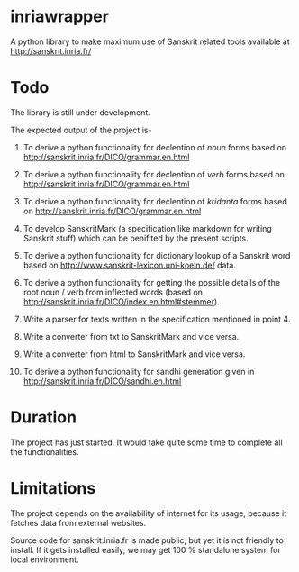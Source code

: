 # inriawrapper

A python library to make maximum use of Sanskrit related tools available at http://sanskrit.inria.fr/

# Todo

The library is still under development.

The expected output of the project is-

1. To derive a python functionality for declention of *noun* forms based on http://sanskrit.inria.fr/DICO/grammar.en.html

2. To derive a python functionality for declention of *verb* forms based on http://sanskrit.inria.fr/DICO/grammar.en.html

3. To derive a python functionality for declention of *kridanta* forms based on http://sanskrit.inria.fr/DICO/grammar.en.html

4. To develop SanskritMark (a specification like markdown for writing Sanskrit stuff) which can be benifited by the present scripts.

5. To derive a python functionality for dictionary lookup of a Sanskrit word based on http://www.sanskrit-lexicon.uni-koeln.de/ data.

6. To derive a python functionality for getting the possible details of the root noun / verb from inflected words (based on http://sanskrit.inria.fr/DICO/index.en.html#stemmer).

7. Write a parser for texts written in the specification mentioned in point 4.

8. Write a converter from txt to SanskritMark and vice versa.

9. Write a converter from html to SanskritMark and vice versa.

10. To derive a python functionality for sandhi generation given in http://sanskrit.inria.fr/DICO/sandhi.en.html


# Duration

The project has just started. It would take quite some time to complete all the functionalities.

# Limitations

The project depends on the availability of internet for its usage, because it fetches data from external websites.

Source code for sanskrit.inria.fr is made public, but yet it is not friendly to install. If it gets installed easily, we may get 100 % standalone system for local environment.
